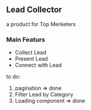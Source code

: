 ## Lead Collector

a product for Top Merketers

### Main Featurs

<ul>
<li> Collect Lead </li>
<li> Present Lead </li>
<li> Connect with Lead </li>
</ul>


to do:

1. pagination => done
2. Filter Lead by Category
3. Loading component => done
